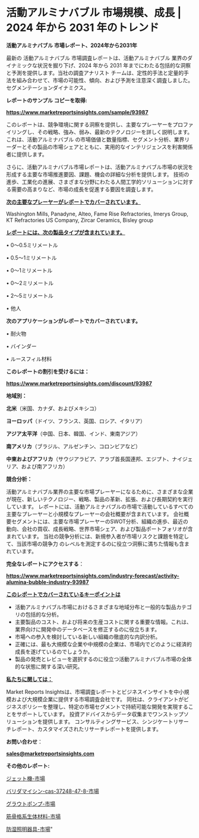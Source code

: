 # 活動アルミナバブル 市場規模、成長 | 2024 年から 2031 年のトレンド

<strong>活動アルミナバブル 市場レポート、2024年から2031年</strong>

最新の 活動アルミナバブル 市場調査レポートは、活動アルミナバブル 業界のダイナミックな状況を掘り下げ、2024 年から 2031 年までにわたる包括的な洞察と予測を提供します。当社の調査アナリスト チームは、定性的手法と定量的手法を組み合わせて、市場の可能性、傾向、および予測を注意深く調査しました。 セグメンテーションダイナミクス。



<strong>レポートのサンプル コピーを取得:</strong> <a href=https://www.marketreportsinsights.com/sample/93987>

<strong><u>https://www.marketreportsinsights.com/sample/93987</u></strong></a>

このレポートは、競争環境に関する洞察を提供し、主要なプレーヤーをプロファイリングし、その戦略、強み、弱み、最新のテクノロジーを詳しく説明します。 これは、活動アルミナバブル の市場価値と数量指標、セグメント分析、業界リーダーとその製品の市場シェアとともに、実用的なインテリジェンスを利害関係者に提供します。

さらに、活動アルミナバブル市場レポートは、活動アルミナバブル市場の状況を形成する主要な市場推進要因、課題、機会の詳細な分析を提供します。 技術の進歩、工業化の進展、さまざまな分野にわたる人間工学的ソリューションに対する需要の高まりなど、市場の成長を促進する要因を調査します。



<strong><u>次の主要なプレーヤーがレポートでカバーされています。</u></strong>

Washington Mills, Panadyne, Alteo, Fame Rise Refractories, Imerys Group, KT Refractories US Company, Zircar Ceramics, Bisley group



<strong><u><b>レポートには、次の製品タイプが含まれています。</b></u></strong>

• 0〜0.5ミリメートル

• 0.5〜1ミリメートル

• 0〜1ミリメートル

• 0〜2ミリメートル

• 2〜5ミリメートル

• 他人



<strong><b>次のアプリケーションがレポートでカバーされています。</b></strong>

• 耐火物

• バインダー

• ルースフィル材料



<strong><b>このレポートの割引を受けるには：</b></strong><a href=https://www.marketreportsinsights.com/discount/93987>

<strong><u>https://www.marketreportsinsights.com/discount/93987</u></strong></a>



<strong>地域別：</strong>



<strong>北米</strong>（米国、カナダ、およびメキシコ）



<strong>ヨーロッパ</strong>（ドイツ、フランス、英国、ロシア、イタリア）



<strong>アジア太平洋</strong>（中国、日本、韓国、インド、東南アジア）



<strong>南アメリカ</strong>（ブラジル、アルゼンチン、コロンビアなど）



<strong>中東およびアフリカ</strong>（サウジアラビア、アラブ首長国連邦、エジプト、ナイジェリア、および南アフリカ）



<strong>競合分析：</strong>

活動アルミナバブル業界の主要な市場プレーヤーになるために、さまざまな企業が現在、新しいテクノロジー、戦略、製品の革新、拡張、および長期契約を実行しています。 レポートには、活動アルミナバブルの市場で活動しているすべての主要なプレーヤーと小規模なプレーヤーの会社概要が含まれています。 会社概要セグメントには、主要な市場プレーヤーのSWOT分析、組織の進歩、最近の動向、会社の買収、成長戦略、世界市場シェア、および製品ポートフォリオが含まれています。 当社の競争分析には、新規参入者が市場リスクと課題を特定して、当該市場の競争力 のレベルを測定するのに役立つ洞察に満ちた情報も含まれています。



<strong>完全なレポートにアクセスする</strong>：

<a href=https://www.marketreportsinsights.com/industry-forecast/activity-alumina-bubble-industry-93987>

<strong><u>https://www.marketreportsinsights.com/industry-forecast/activity-alumina-bubble-industry-93987</u></strong></a>



<strong><u><b>このレポートでカバーされているキーポイントは</b></u></strong>
<ul>
  <li>活動アルミナバブル市場におけるさまざまな地域分布と一般的な製品カテゴリの包括的な分析。</li>
  <li>主要製品のコスト、および将来の生産コストに関する重要な情報。これは、業界向けに開発中のデータベースを修正するのに役立ちます。</li>
  <li>市場への参入を検討している新しい組織の徹底的な内訳分析。</li>
  <li>正確には、最も大規模な企業や中規模の企業は、市場内でどのように経済的成長を遂げているのでしょうか。</li>
  <li>製品の発売とレビューを選択するのに役立つ活動アルミナバブル市場の全体的な状態に関する深い研究。</li>
</ul>


<strong><u><b>私たちに関しては：</b></u></strong>

Market Reports Insightsは、市場調査レポートとビジネスインサイトを中小規模および大規模企業に提供する市場調査会社です。 同社は、クライアントがビジネスポリシーを整理し、特定の市場セグメントで持続可能な開発を実現することをサポートしています。 投資アドバイスからデータ収集までワンストップソリューションを提供します。 コンサルティングサービス、シンジケートリサーチレポート、カスタマイズされたリサーチレポートを提供します。



<strong><b>お問い合わせ</b></strong>：

<a href=mailto:sales@marketreportsinsights.com>

<strong><u>sales@marketreportsinsights.com</u></strong></a>



<strong>その他のレポート:</strong>

<a href=https://www.linkedin.com/pulse/ジェット機-市場-2030-年までの需要に焦点を当てた-2023-年調査レポート-wjjuf/>ジェット機-市場</a>

<a href=https://www.linkedin.com/pulse/バリダマイシン-cas-37248-47-8-市場-2023-新興市場-将来の動向と市場需要-2030-pr-news-hub-wbx8f/>バリダマイシン-cas-37248-47-8-市場</a>

<a href=https://www.linkedin.com/pulse/グラウトポンプ-市場-2023-新興市場-将来の動向と市場需要-2030-pr-news-hub-tj2qf/>グラウトポンプ-市場</a>

<a href=https://www.linkedin.com/pulse/筋骨格系生体材料-市場-2023-総合分析と事業成長戦略-2030-m3nyf/>筋骨格系生体材料-市場</a>

<a href=https://www.linkedin.com/pulse/防湿照明器具-市場-2023-総合分析と事業成長戦略-2030-analytics-achievers-24-analysis-3pnnf/>防湿照明器具-市場</a>"
